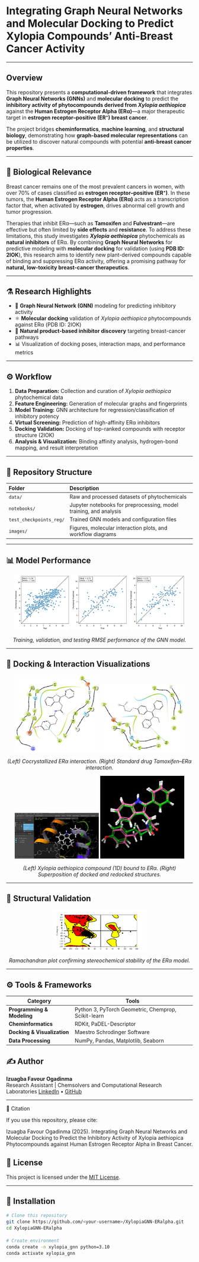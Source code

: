 # Integrating Graph Neural Networks and Molecular Docking to Predict Xylopia Compounds’ Anti-Breast Cancer Activity 

---

## Overview
This repository presents a **computational-driven framework** that integrates **Graph Neural Networks (GNNs)** and **molecular docking** to predict the **inhibitory activity of phytocompounds derived from *Xylopia aethiopica*** against the **Human Estrogen Receptor Alpha (ERα)**—a major therapeutic target in **estrogen receptor–positive (ER⁺) breast cancer**.

The project bridges **cheminformatics**, **machine learning**, and **structural biology**, demonstrating how **graph-based molecular representations** can be utilized to discover natural compounds with potential **anti-breast cancer properties**.

---

## 🧠 Biological Relevance
Breast cancer remains one of the most prevalent cancers in women, with over 70% of cases classified as **estrogen receptor–positive (ER⁺)**. In these tumors, the **Human Estrogen Receptor Alpha (ERα)** acts as a transcription factor that, when activated by **estrogen**, drives abnormal cell growth and tumor progression.

Therapies that inhibit ERα—such as **Tamoxifen** and **Fulvestrant**—are effective but often limited by **side effects** and **resistance**. To address these limitations, this study investigates ***Xylopia aethiopica*** phytochemicals as **natural inhibitors** of ERα. By combining **Graph Neural Networks** for predictive modeling with **molecular docking** for validation (using **PDB ID: 2IOK**), this research aims to identify new plant-derived compounds capable of binding and suppressing ERα activity, offering a promising pathway for **natural, low-toxicity breast-cancer therapeutics**.

---

## ⚗️ Research Highlights
- 🧩 **Graph Neural Network (GNN)** modeling for predicting inhibitory activity  
- ⚛️ **Molecular docking** validation of *Xylopia aethiopica* phytocompounds against ERα (PDB ID: 2IOK)  
- 🌿 **Natural product-based inhibitor discovery** targeting breast-cancer pathways  
- 📊 Visualization of docking poses, interaction maps, and performance metrics  

---

## ⚙️ Workflow

1. **Data Preparation:** Collection and curation of *Xylopia aethiopica* phytochemical data  
2. **Feature Engineering:** Generation of molecular graphs and fingerprints  
3. **Model Training:** GNN architecture for regression/classification of inhibitory potency  
4. **Virtual Screening:** Prediction of high-affinity ERα inhibitors  
5. **Docking Validation:** Docking of top-ranked compounds with receptor structure (2IOK)  
6. **Analysis & Visualization:** Binding affinity analysis, hydrogen-bond mapping, and result interpretation  

---

## 📁 Repository Structure
| Folder | Description |
|:--|:--|
| `data/` | Raw and processed datasets of phytochemicals |
| `notebooks/` | Jupyter notebooks for preprocessing, model training, and analysis |
| `test_checkpoints_reg/` | Trained GNN models and configuration files |
| `images/` | Figures, molecular interaction plots, and workflow diagrams |

---

## 📊 Model Performance

<p align="center">
  <img src="https://github.com/Izuagba/GNN-Xylopia-aethiopica-BreastCancer/blob/main/images/Train_GNN_Rmse.png" width="30%"/>
  <img src="https://github.com/Izuagba/GNN-Xylopia-aethiopica-BreastCancer/blob/main/images/Val_GNN_Rmse.png" width="30%"/>
  <img src="https://github.com/Izuagba/GNN-Xylopia-aethiopica-BreastCancer/blob/main/images/Test_GNN_Rmse.png" width="30%"/>
</p>

<p align="center"><em>Training, validation, and testing RMSE performance of the GNN model.</em></p>

---

## 🧪 Docking & Interaction Visualizations

<p align="center">
  <img src="https://github.com/Izuagba/GNN-Xylopia-aethiopica-BreastCancer/blob/main/images/Cocrystallised_protein_interaction.png" width="45%"/>
  <img src="https://github.com/Izuagba/GNN-Xylopia-aethiopica-BreastCancer/blob/main/images/tamoxifen_protein_interaction.png" width="45%"/>
</p>

<p align="center"><em>(Left) Cocrystallized ERα interaction. (Right) Standard drug Tamoxifen–ERα interaction.</em></p>

<p align="center">
  <img src="https://github.com/Izuagba/GNN-Xylopia-aethiopica-BreastCancer/blob/main/images/Human%20estrogen%20receptor%20alpha%20ligand-binding%20domain%20in%20complex%20with%20compound%201D%20.png" width="45%"/>
  <img src="https://github.com/Izuagba/GNN-Xylopia-aethiopica-BreastCancer/blob/main/images/REDOCK-SUPERPOSITION.png" width="45%"/>
</p>

<p align="center"><em>(Left) Xylopia aethiopica compound (1D) bound to ERα. (Right) Superposition of docked and redocked structures.</em></p>

---

## 🧬 Structural Validation

<p align="center">
  <img src="https://github.com/Izuagba/GNN-Xylopia-aethiopica-BreastCancer/blob/main/images/Ramanchadan.png" width="50%"/>
</p>

<p align="center"><em>Ramachandran plot confirming stereochemical stability of the ERα model.</em></p>

---

## ⚙️ Tools & Frameworks

| Category | Tools |
|-----------|-------|
| **Programming & Modeling** | Python 3, PyTorch Geometric, Chemprop, Scikit-learn |
| **Cheminformatics** | RDKit, PaDEL-Descriptor |
| **Docking & Visualization** | Maestro Schrodinger Software |
| **Data Processing** | NumPy, Pandas, Matplotlib, Seaborn |

## ✍️ Author

**Izuagba Favour Ogadinma**  
Research Assistant | Chemsolvers and Computational Research Laboratories
[LinkedIn](https://www.linkedin.com/in/izuagba-favour-ogadinma) • [GitHub](https://github.com/Izuagba)

---

🧾 Citation

If you use this repository, please cite:

Izuagba Favour Ogadinma (2025). Integrating Graph Neural Networks and Molecular Docking to Predict the Inhibitory Activity of Xylopia aethiopica Phytocompounds against Human Estrogen Receptor Alpha in Breast Cancer.

## 📜 License
This project is licensed under the [MIT License](LICENSE).

---

## 🧩 Installation

```bash
# Clone this repository
git clone https://github.com/<your-username>/XylopiaGNN-ERalpha.git
cd XylopiaGNN-ERalpha

# Create environment
conda create -n xylopia_gnn python=3.10
conda activate xylopia_gnn


